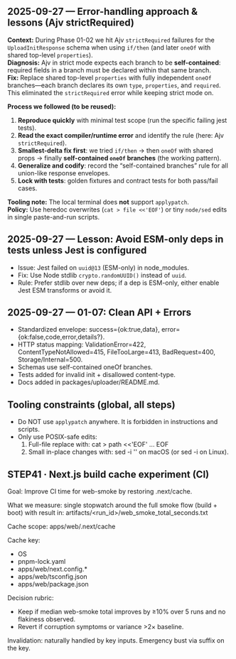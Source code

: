 
## 2025-09-27 — Error-handling approach & lessons (Ajv strictRequired)
**Context:** During Phase 01-02 we hit Ajv `strictRequired` failures for the `UploadInitResponse` schema when using `if/then` (and later `oneOf` with shared top-level `properties`).  
**Diagnosis:** Ajv in strict mode expects each branch to be **self-contained**: required fields in a branch must be declared within that same branch.  
**Fix:** Replace shared top-level `properties` with fully independent `oneOf` branches—each branch declares its own `type`, `properties`, and `required`. This eliminated the `strictRequired` error while keeping strict mode on.

**Process we followed (to be reused):**
1. **Reproduce quickly** with minimal test scope (run the specific failing jest tests).
2. **Read the exact compiler/runtime error** and identify the rule (here: Ajv `strictRequired`).
3. **Smallest-delta fix first**: we tried `if/then` → then `oneOf` with shared props → finally **self-contained `oneOf` branches** (the working pattern).
4. **Generalize and codify**: record the “self-contained branches” rule for all union-like response envelopes.
5. **Lock with tests**: golden fixtures and contract tests for both pass/fail cases.

**Tooling note:** The local terminal does **not** support `applypatch`.  
**Policy:** Use heredoc overwrites (`cat > file <<'EOF'`) or tiny `node/sed` edits in single paste-and-run scripts.

## 2025-09-27 — Lesson: Avoid ESM-only deps in tests unless Jest is configured
- Issue: Jest failed on `uuid@13` (ESM-only) in node_modules.
- Fix: Use Node stdlib `crypto.randomUUID()` instead of `uuid`.
- Rule: Prefer stdlib over new deps; if a dep is ESM-only, either enable Jest ESM transforms or avoid it.

## 2025-09-27 — 01-07: Clean API + Errors
- Standardized envelope: success={ok:true,data}, error={ok:false,code,error,details?}.
- HTTP status mapping: ValidationError=422, ContentTypeNotAllowed=415, FileTooLarge=413, BadRequest=400, Storage/Internal=500.
- Schemas use self-contained oneOf branches.
- Tests added for invalid init + disallowed content-type.
- Docs added in packages/uploader/README.md.

## Tooling constraints (global, all steps)
- Do NOT use `applypatch` anywhere. It is forbidden in instructions and scripts.
- Only use POSIX-safe edits:
  1) Full-file replace with:  cat > path <<'EOF' ... EOF
  2) Small in-place changes with: sed -i '' on macOS (or sed -i on Linux).

## STEP41 · Next.js build cache experiment (CI)

Goal: Improve CI time for web-smoke by restoring .next/cache.

What we measure: single stopwatch around the full smoke flow (build + boot) with result in:
artifacts/<run_id>/web_smoke_total_seconds.txt

Cache scope: apps/web/.next/cache

Cache key:
- OS
- pnpm-lock.yaml
- apps/web/next.config.*
- apps/web/tsconfig.json
- apps/web/package.json

Decision rubric:
- Keep if median web-smoke total improves by ≥10% over 5 runs and no flakiness observed.
- Revert if corruption symptoms or variance >2× baseline.

Invalidation: naturally handled by key inputs. Emergency bust via suffix on the key.
